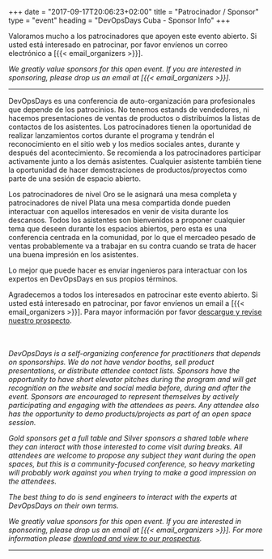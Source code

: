 +++
date = "2017-09-17T20:06:23+02:00"
title = "Patrocinador / Sponsor"
type = "event"
heading = "DevOpsDays Cuba - Sponsor Info"
+++

Valoramos mucho a los patrocinadores que apoyen este evento abierto. Si usted está interesado en patrocinar, por favor envíenos un correo electrónico a [{{< email_organizers >}}].

<i>We greatly value sponsors for this open event.  If you are interested in sponsoring, please drop us an email at [{{< email_organizers >}}].</i>
<hr>

DevOpsDays es una conferencia de auto-organización para profesionales que depende de los patrocinios. No tenemos estands de vendedores, ni hacemos presentaciones de ventas de productos o distribuimos la listas de contactos de los asistentes. Los patrocinadores tienen la oportunidad de realizar lanzamientos cortos durante el programa y tendrán el reconocimiento en el sitio web y los medios sociales antes, durante y después del acontecimiento. Se recomienda a los patrocinadores participar activamente junto a los demás asistentes. Cualquier asistente también tiene la oportunidad de hacer demostraciones de productos/proyectos como parte de una sesión de espacio abierto.

Los patrocinadores de nivel Oro se le asignará una mesa completa y patrocinadores de nivel Plata una mesa compartida donde pueden interactuar con aquellos interesados en venir de visita durante los descansos. Todos los asistentes son bienvenidos a proponer cualquier tema que deseen durante los espacios abiertos, pero esta es una conferencia centrada en la comunidad, por lo que el mercadeo pesado de ventas probablemente va a trabajar en su contra cuando se trata de hacer una buena impresión en los asistentes.

Lo mejor que puede hacer es enviar ingenieros para interactuar con los expertos en DevOpsDays en sus propios términos.

<p>Agradecemos a todos los interesados en patrocinar este evento abierto. Si usted está interesado en patrocinar, por favor envíenos un email a [{{< email_organizers >}}].
Para mayor información por favor <a href="http://assets.devopsdays.org/events/2017/cuba/devopsdays_cuba_2017_sponsor-prospectus_v20170331-01.pdf">descargue y revise nuestro prospecto</a>.</p>

<br><br>
<i>DevOpsDays is a self-organizing conference for practitioners that depends on sponsorships. We do not have vendor booths, sell product presentations, or distribute attendee contact lists. Sponsors have the opportunity to have short elevator pitches during the program and will get recognition on the website and social media before, during and after the event. Sponsors are encouraged to represent themselves by actively participating and engaging with the attendees as peers. Any attendee also has the opportunity to demo products/projects as part of an open space session.

Gold sponsors get a full table and Silver sponsors a shared table where they can interact with those interested to come visit during breaks. All attendees are welcome to propose any subject they want during the open spaces, but this is a community-focused conference, so heavy marketing will probably work against you when trying to make a good impression on the attendees.

The best thing to do is send engineers to interact with the experts at DevOpsDays on their own terms.</i>
<br>

<p><i>We greatly value sponsors for this open event.  If you are interested in sponsoring, please drop us an email at [{{< email_organizers >}}].
For more information please <a href="http://assets.devopsdays.org/events/2017/cuba/devopsdays_cuba_2017_sponsor-prospectus_v20170331-01.pdf">download and view to our prospectus</a>.</i></p>

<hr/>

